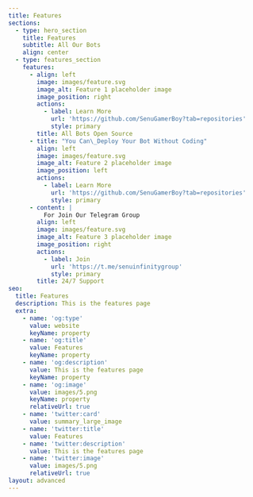 ```yaml
---
title: Features
sections:
  - type: hero_section
    title: Features
    subtitle: All Our Bots
    align: center
  - type: features_section
    features:
      - align: left
        image: images/feature.svg
        image_alt: Feature 1 placeholder image
        image_position: right
        actions:
          - label: Learn More
            url: 'https://github.com/SenuGamerBoy?tab=repositories'
            style: primary
        title: All Bots Open Source
      - title: "You Can\_Deploy Your Bot Without Coding"
        align: left
        image: images/feature.svg
        image_alt: Feature 2 placeholder image
        image_position: left
        actions:
          - label: Learn More
            url: 'https://github.com/SenuGamerBoy?tab=repositories'
            style: primary
      - content: |
          For Join Our Telegram Group
        align: left
        image: images/feature.svg
        image_alt: Feature 3 placeholder image
        image_position: right
        actions:
          - label: Join
            url: 'https://t.me/senuinfinitygroup'
            style: primary
        title: 24/7 Support
seo:
  title: Features
  description: This is the features page
  extra:
    - name: 'og:type'
      value: website
      keyName: property
    - name: 'og:title'
      value: Features
      keyName: property
    - name: 'og:description'
      value: This is the features page
      keyName: property
    - name: 'og:image'
      value: images/5.png
      keyName: property
      relativeUrl: true
    - name: 'twitter:card'
      value: summary_large_image
    - name: 'twitter:title'
      value: Features
    - name: 'twitter:description'
      value: This is the features page
    - name: 'twitter:image'
      value: images/5.png
      relativeUrl: true
layout: advanced
---
```

